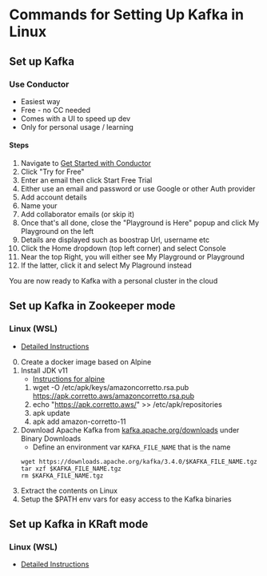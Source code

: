 # Commands for Setting Up Kafka in Linux
## Set up Kafka
### Use Conductor
* Easiest way
* Free - no CC needed
* Comes with a UI to speed up dev
* Only for personal usage / learning
#### Steps
1. Navigate to [Get Started with Conductor](https://www.conduktor.io/get-started)
2. Click "Try for Free"
3. Enter an email then click Start Free Trial
4. Either use an email and password or use Google or other Auth provider
5. Add account details
6. Name your <Organization>
7. Add collaborator emails (or skip it)
8. Once that's all done, close the "Playground is Here" popup and click My Playground on the left
9. Details are displayed such as boostrap Url, username etc
10. Click the Home dropdown (top left corner) and select Console
11. Near the top Right, you will either see My Playground or <Organization> Playground
12. If the latter, click it and select My Plaground instead

You are now ready to Kafka with a personal cluster in the cloud

## Set up Kafka in Zookeeper mode

### Linux (WSL)
* [Detailed Instructions](https://www.conduktor.io/kafka/how-to-install-apache-kafka-on-linux/)
0. Create a docker image based on Alpine
1. Install JDK v11
    * [Instructions for alpine](https://docs.aws.amazon.com/corretto/latest/corretto-11-ug/generic-linux-install.html#alpine-linux-install-instruct)
    1. wget -O /etc/apk/keys/amazoncorretto.rsa.pub  https://apk.corretto.aws/amazoncorretto.rsa.pub
    2. echo "https://apk.corretto.aws/" >> /etc/apk/repositories
    3. apk update
    4. apk add amazon-corretto-11
2. Download Apache Kafka from [kafka.apache.org/downloads](https://kafka.apache.org/downloads) under Binary Downloads
    * Define an environment var `KAFKA_FILE_NAME` that is the name 
    ```
    wget https://downloads.apache.org/kafka/3.4.0/$KAFKA_FILE_NAME.tgz
    tar xzf $KAFKA_FILE_NAME.tgz
    rm $KAFKA_FILE_NAME.tgz
    ```
3. Extract the contents on Linux
4. Setup the $PATH env vars for easy access to the Kafka binaries



## Set up Kafka in KRaft mode
### Linux (WSL)
* [Detailed Instructions](https://www.conduktor.io/kafka/how-to-install-apache-kafka-on-linux-without-zookeeper-kraft-mode)


